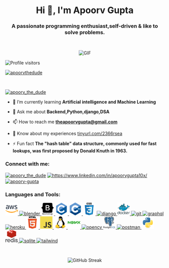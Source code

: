 <h1 align="center">Hi 👋, I'm Apoorv Gupta</h1>
<h3 align="center">A passionate programming enthusiast,self-driven & like to solve problems.</h3>
<br><p></p>
<p align="center">
  <img src="https://media.giphy.com/media/l0IyeheChYxx2byDu/giphy.gif" alt="GIF" width="480" height="480" />
</p>
<p align="left"> <img src="https://visitor-badge.glitch.me/badge?page_id=apoorvthedude.apoorvthedude" alt="Profile visitors"></p>

<p align="left"> <a href="https://github.com/ryo-ma/github-profile-trophy"><img src="https://github-profile-trophy.vercel.app/?username=apoorvthedude" alt="apoorvthedude" /></a> </p>
<br><p></p>
<p align="left"> <a href="https://twitter.com/apoorv_the_dude" target="blank"><img src="https://img.shields.io/twitter/follow/apoorv_the_dude?logo=twitter&style=for-the-badge" alt="apoorv_the_dude" /></a> </p>

- 🌱 I’m currently learning **Artificial intelligence and Machine Learning**

- 💬 Ask me about **Backend,Python,django,DSA**

- 📫 How to reach me **theapoorvgupta@gmail.com**

- 📄 Know about my experiences [tinyurl.com/2366rsea](tinyurl.com/2366rsea)

- ⚡ Fun fact **The "hash table" data structure, commonly used for fast lookups, was first proposed by Donald Knuth in 1963.**

<h3 align="left">Connect with me:</h3>
<p align="left">
<a href="https://twitter.com/apoorv_the_dude" target="blank"><img align="center" src="https://raw.githubusercontent.com/rahuldkjain/github-profile-readme-generator/master/src/images/icons/Social/twitter.svg" alt="apoorv_the_dude" height="30" width="40" /></a>
<a href="https://linkedin.com/in/https://www.linkedin.com/in/apoorvgupta10x/" target="blank"><img align="center" src="https://raw.githubusercontent.com/rahuldkjain/github-profile-readme-generator/master/src/images/icons/Social/linked-in-alt.svg" alt="https://www.linkedin.com/in/apoorvgupta10x/" height="30" width="40" /></a>
<a href="https://stackoverflow.com/users/apoorv-gupta" target="blank"><img align="center" src="https://raw.githubusercontent.com/rahuldkjain/github-profile-readme-generator/master/src/images/icons/Social/stack-overflow.svg" alt="apoorv-gupta" height="30" width="40" /></a>
<!--<a href="https://www.codechef.com/users/apoorv_dude" target="blank"><img align="center" src="https://cdn.jsdelivr.net/npm/simple-icons@3.1.0/icons/codechef.svg" alt="apoorv_dude" height="30" width="40" /></a>
<a href="https://www.leetcode.com/apoorvthedude" target="blank"><img align="center" src="https://raw.githubusercontent.com/rahuldkjain/github-profile-readme-generator/master/src/images/icons/Social/leet-code.svg" alt="apoorvthedude" height="30" width="40" /></a>
</p>-->

<h3 align="left">Languages and Tools:</h3>
<p align="left"> <a href="https://aws.amazon.com" target="_blank" rel="noreferrer"> <img src="https://raw.githubusercontent.com/devicons/devicon/master/icons/amazonwebservices/amazonwebservices-original-wordmark.svg" alt="aws" width="40" height="40"/> </a> <a href="https://www.blender.org/" target="_blank" rel="noreferrer"> <img src="https://download.blender.org/branding/community/blender_community_badge_white.svg" alt="blender" width="40" height="40"/> </a> <a href="https://getbootstrap.com" target="_blank" rel="noreferrer"> <img src="https://raw.githubusercontent.com/devicons/devicon/master/icons/bootstrap/bootstrap-plain-wordmark.svg" alt="bootstrap" width="40" height="40"/> </a> <a href="https://www.cprogramming.com/" target="_blank" rel="noreferrer"> <img src="https://raw.githubusercontent.com/devicons/devicon/master/icons/c/c-original.svg" alt="c" width="40" height="40"/> </a> <a href="https://www.w3schools.com/cpp/" target="_blank" rel="noreferrer"> <img src="https://raw.githubusercontent.com/devicons/devicon/master/icons/cplusplus/cplusplus-original.svg" alt="cplusplus" width="40" height="40"/> </a> <a href="https://www.w3schools.com/css/" target="_blank" rel="noreferrer"> <img src="https://raw.githubusercontent.com/devicons/devicon/master/icons/css3/css3-original-wordmark.svg" alt="css3" width="40" height="40"/> </a> <a href="https://www.djangoproject.com/" target="_blank" rel="noreferrer"> <img src="https://cdn.worldvectorlogo.com/logos/django.svg" alt="django" width="40" height="40"/> </a> <a href="https://www.docker.com/" target="_blank" rel="noreferrer"> <img src="https://raw.githubusercontent.com/devicons/devicon/master/icons/docker/docker-original-wordmark.svg" alt="docker" width="40" height="40"/> </a> <a href="https://git-scm.com/" target="_blank" rel="noreferrer"> <img src="https://www.vectorlogo.zone/logos/git-scm/git-scm-icon.svg" alt="git" width="40" height="40"/> </a> <a href="https://graphql.org" target="_blank" rel="noreferrer"> <img src="https://www.vectorlogo.zone/logos/graphql/graphql-icon.svg" alt="graphql" width="40" height="40"/> </a> <a href="https://heroku.com" target="_blank" rel="noreferrer"> <img src="https://www.vectorlogo.zone/logos/heroku/heroku-icon.svg" alt="heroku" width="40" height="40"/> </a> <a href="https://www.w3.org/html/" target="_blank" rel="noreferrer"> <img src="https://raw.githubusercontent.com/devicons/devicon/master/icons/html5/html5-original-wordmark.svg" alt="html5" width="40" height="40"/> </a> <a href="https://developer.mozilla.org/en-US/docs/Web/JavaScript" target="_blank" rel="noreferrer"> <img src="https://raw.githubusercontent.com/devicons/devicon/master/icons/javascript/javascript-original.svg" alt="javascript" width="40" height="40"/> </a> <a href="https://www.linux.org/" target="_blank" rel="noreferrer"> <img src="https://raw.githubusercontent.com/devicons/devicon/master/icons/linux/linux-original.svg" alt="linux" width="40" height="40"/> </a> <a href="https://www.nginx.com" target="_blank" rel="noreferrer"> <img src="https://raw.githubusercontent.com/devicons/devicon/master/icons/nginx/nginx-original.svg" alt="nginx" width="40" height="40"/> </a> <a href="https://opencv.org/" target="_blank" rel="noreferrer"> <img src="https://www.vectorlogo.zone/logos/opencv/opencv-icon.svg" alt="opencv" width="40" height="40"/> </a> <a href="https://www.postgresql.org" target="_blank" rel="noreferrer"> <img src="https://raw.githubusercontent.com/devicons/devicon/master/icons/postgresql/postgresql-original-wordmark.svg" alt="postgresql" width="40" height="40"/> </a> <a href="https://postman.com" target="_blank" rel="noreferrer"> <img src="https://www.vectorlogo.zone/logos/getpostman/getpostman-icon.svg" alt="postman" width="40" height="40"/> </a> <a href="https://www.python.org" target="_blank" rel="noreferrer"> <img src="https://raw.githubusercontent.com/devicons/devicon/master/icons/python/python-original.svg" alt="python" width="40" height="40"/> </a> <a href="https://redis.io" target="_blank" rel="noreferrer"> <img src="https://raw.githubusercontent.com/devicons/devicon/master/icons/redis/redis-original-wordmark.svg" alt="redis" width="40" height="40"/> </a> <a href="https://www.sqlite.org/" target="_blank" rel="noreferrer"> <img src="https://www.vectorlogo.zone/logos/sqlite/sqlite-icon.svg" alt="sqlite" width="40" height="40"/> </a> <a href="https://tailwindcss.com/" target="_blank" rel="noreferrer"> <img src="https://www.vectorlogo.zone/logos/tailwindcss/tailwindcss-icon.svg" alt="tailwind" width="40" height="40"/> </a> </p>

<br><p></p>
<div style="text-align:center">
  <img src="https://github-readme-streak-stats.herokuapp.com/?user=apoorvthedude" alt="GitHub Streak" />
</div>
